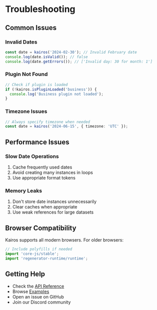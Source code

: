 # Troubleshooting

## Common Issues

### Invalid Dates

```typescript
const date = kairos('2024-02-30'); // Invalid February date
console.log(date.isValid()); // false
console.log(date.getErrors()); // ['Invalid day: 30 for month: 1']
```

### Plugin Not Found

```typescript
// Check if plugin is loaded
if (!kairos.isPluginLoaded('business')) {
  console.log('Business plugin not loaded');
}
```

### Timezone Issues

```typescript
// Always specify timezone when needed
const date = kairos('2024-06-15', { timezone: 'UTC' });
```

## Performance Issues

### Slow Date Operations

1. Cache frequently used dates
2. Avoid creating many instances in loops
3. Use appropriate format tokens

### Memory Leaks

1. Don't store date instances unnecessarily
2. Clear caches when appropriate
3. Use weak references for large datasets

## Browser Compatibility

Kairos supports all modern browsers. For older browsers:

```javascript
// Include polyfills if needed
import 'core-js/stable';
import 'regenerator-runtime/runtime';
```

## Getting Help

- Check the [API Reference](../api/README.md)
- Browse [Examples](../examples/README.md)
- Open an issue on GitHub
- Join our Discord community
